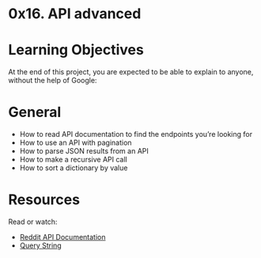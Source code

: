 # 0x16. API advanced

# Learning Objectives
At the end of this project, you are expected to be able to explain to anyone, without the help of Google:

# General
- How to read API documentation to find the endpoints you’re looking for
- How to use an API with pagination
- How to parse JSON results from an API
- How to make a recursive API call
- How to sort a dictionary by value

# Resources
Read or watch:
- [Reddit API Documentation](https://www.reddit.com/dev/api/)
- [Query String](https://en.wikipedia.org/wiki/Query_string)
